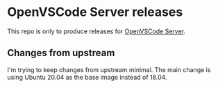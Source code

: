 # OpenVSCode Server releases

This repo is only to produce releases for [OpenVSCode Server](https://github.com/gitpod-io/openvscode-server).

## Changes from upstream

I'm trying to keep changes from upstream minimal. The main change is using Ubuntu 20.04 as the base image instead of 18.04.